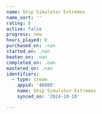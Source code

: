 ```yaml
---
name: Ship Simulator Extremes
name_sort: ''
rating: 0
active: false
progress: new
hours_played: 0
purchased_on: .nan
started_on: .nan
beaten_on: .nan
completed_on: .nan
mastered_on: .nan
identifiers:
  - type: steam
    appid: '48800'
    name: Ship Simulator Extremes
    synced_on: '2024-10-10'

---
```

